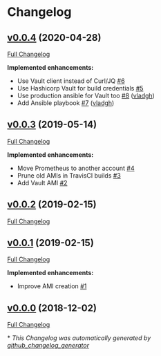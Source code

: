 # Changelog

## [v0.0.4](https://github.com/vghn/amis/tree/v0.0.4) (2020-04-28)

[Full Changelog](https://github.com/vghn/amis/compare/v0.0.3...v0.0.4)

**Implemented enhancements:**

- Use Vault client instead of Curl/JQ [\#6](https://github.com/vghn/amis/issues/6)
- Use Hashicorp Vault for build credentials [\#5](https://github.com/vghn/amis/issues/5)
- Use production ansible for Vault too [\#8](https://github.com/vghn/amis/pull/8) ([vladgh](https://github.com/vladgh))
- Add Ansible playbook [\#7](https://github.com/vghn/amis/pull/7) ([vladgh](https://github.com/vladgh))

## [v0.0.3](https://github.com/vghn/amis/tree/v0.0.3) (2019-05-14)

[Full Changelog](https://github.com/vghn/amis/compare/v0.0.2...v0.0.3)

**Implemented enhancements:**

- Move Prometheus to another account [\#4](https://github.com/vghn/amis/issues/4)
- Prune old AMIs in TravisCI builds [\#3](https://github.com/vghn/amis/issues/3)
- Add Vault AMI [\#2](https://github.com/vghn/amis/issues/2)

## [v0.0.2](https://github.com/vghn/amis/tree/v0.0.2) (2019-02-15)

[Full Changelog](https://github.com/vghn/amis/compare/v0.0.1...v0.0.2)

## [v0.0.1](https://github.com/vghn/amis/tree/v0.0.1) (2019-02-15)

[Full Changelog](https://github.com/vghn/amis/compare/v0.0.0...v0.0.1)

**Implemented enhancements:**

- Improve AMI creation [\#1](https://github.com/vghn/amis/issues/1)

## [v0.0.0](https://github.com/vghn/amis/tree/v0.0.0) (2018-12-02)

[Full Changelog](https://github.com/vghn/amis/compare/87dd38045643c0e7d7356c765f36a0c2088d84ba...v0.0.0)



\* *This Changelog was automatically generated by [github_changelog_generator](https://github.com/github-changelog-generator/github-changelog-generator)*
